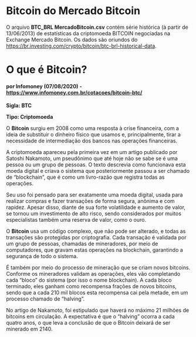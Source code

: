 # Bitcoin do Mercado Bitcoin

O arquivo **BTC_BRL MercadoBitcoin.csv** contém série histórica (à partir de 13/06/2013) de estatísticas da criptomoeda BITCOIN negociadas na Exchange Mercado Bitcoin. Os dados são oriundos do https://br.investing.com/crypto/bitcoin/btc-brl-historical-data. 

# O que é Bitcoin?
#### por Infomoney (07/08/2020) - https://www.infomoney.com.br/cotacoes/bitcoin-btc/

**Sigla: BTC**

**Tipo: Criptomoeda**

O **Bitcoin** surgiu em 2008 como uma resposta à crise financeira, com a ideia de substituir o dinheiro físico que usamos e, principalmente, tirar a necessidade de intermediação dos bancos nas operações financeiras.

A criptomoeda apareceu pela primeira vez em um artigo publicado por Satoshi Nakamoto, um pseudônimo que até hoje não se sabe se é uma pessoa ou um grupo de pessoas. O texto descrevia como funcionava esta moeda digital e criava o sistema que posteriormente passou a ser chamado de “blockchain”, que é como um livro-razão que registra todas as operações.

Seu uso foi pensado para ser exatamente uma moeda digital, usada para realizar compras e fazer transações de forma segura, anônima e com rapidez. Apesar disso, diante de sua forte volatilidade e aumento de valor, se tornou um investimento de alto risco, sendo considerados por muitos especialistas também uma reserva de valor, como o ouro.

O **Bitcoin** usa um código complexo, que não pode ser alterado, e todas as transações são protegidas por criptografia. Cada transação é validada por um grupo de pessoas, chamadas de mineradores, por meio de computadores, que gravam estas operações na blockchain, garantindo a segurança de todo o sistema.

É também por meio do processo de mineração que se criam novos bitcoins. Conforme os mineradores validam as operações, eles vão completando cada “bloco” do sistema (por isso o nome blockchain). A cada bloco terminado, eles ganham como recompensa frações de novos bitcoins, sendo que a cada 210 mil blocos esta recompensa cai pela metade, em um processo chamado de “halving”.

No artigo de Nakamoto, foi estipulado que haverá no máximo 21 milhões de bitcoins em circulação. A expectativa é que o “halving” ocorra a cada quatro anos, o que leva a conclusão de que o Bitcoin deixará de ser minerado em 2140.
